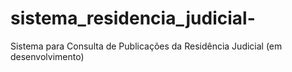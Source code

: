 # sistema_residencia_judicial-
Sistema para Consulta de Publicações da Residência Judicial (em desenvolvimento)
